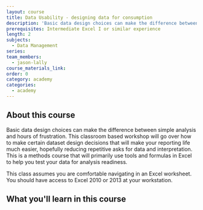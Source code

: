 ```yaml
---
layout: course
title: Data Usability - designing data for consumption
description: 'Basic data design choices can make the difference between simple analysis and hours of frustration. This classroom based workshop will go over how to make certain dataset design decisions that will make your reporting life much easier, hopefully reducing repetitive asks for data and interpretation.'
prerequisites: Intermediate Excel I or similar experience
length: 2
subjects:
  - Data Management
series:
team_members:
  - jason-lally
course_materials_link:
order: 0
category: academy
categories:
  - academy
---
```



## About this course

Basic data design choices can make the difference between simple analysis and hours of frustration. This classroom based workshop will go over how to make certain dataset design decisions that will make your reporting life much easier, hopefully reducing repetitive asks for data and interpretation. This is a methods course that will primarily use tools and formulas in Excel to help you test your data for analysis readiness.

This class assumes you are comfortable navigating in an Excel worksheet. You should have access to Excel 2010 or 2013 at your workstation.

## What you'll learn in this course